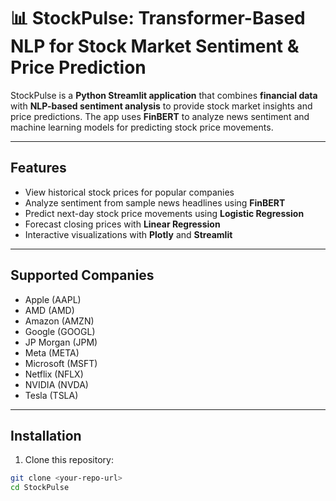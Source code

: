 # 📊 StockPulse: Transformer-Based NLP for Stock Market Sentiment & Price Prediction

StockPulse is a **Python Streamlit application** that combines **financial data** with **NLP-based sentiment analysis** to provide stock market insights and price predictions. The app uses **FinBERT** to analyze news sentiment and machine learning models for predicting stock price movements.

---

## **Features**

- View historical stock prices for popular companies
- Analyze sentiment from sample news headlines using **FinBERT**
- Predict next-day stock price movements using **Logistic Regression**
- Forecast closing prices with **Linear Regression**
- Interactive visualizations with **Plotly** and **Streamlit**

---

## **Supported Companies**

- Apple (AAPL)  
- AMD (AMD)  
- Amazon (AMZN)  
- Google (GOOGL)  
- JP Morgan (JPM)  
- Meta (META)  
- Microsoft (MSFT)  
- Netflix (NFLX)  
- NVIDIA (NVDA)  
- Tesla (TSLA)  

---

## **Installation**

1. Clone this repository:
```bash
git clone <your-repo-url>
cd StockPulse
